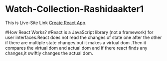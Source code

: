 # Watch-Collection-Rashidaakter1

This is Live-Site Link [Create React App](https://github.com/facebook/create-react-app).

#How React Works?
#React is a JavaScript library (not a framework) for user interfaces.React does not read the changes of state one after the other if there are multiple state changes.but it makes a virtual dom .Then it compares the virtual dom and actual dom and if there react finds any changes,it swiftly changes the actual dom.